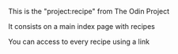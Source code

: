 <p>This is the "project:recipe" from The Odin Project</p>
<p>It consists on a main index page with recipes</p>
<p>You can access to every recipe using a link</p>
